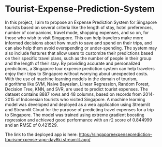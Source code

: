 # Tourist-Expense-Prediction-System
In this project, I aim to propose an Expense Prediction System for Singapore tourists based on several criteria like the length of stay, hotel preferences, number of companions, travel mode, shopping expenses, and so on, for those who wish to visit Singapore. This can help travelers make more informed decisions about how much to save and spend on their trips, and can also help them avoid overspending or under-spending. The system may also include features that allow users to customize their predictions based on their specific travel plans, such as the number of people in their group and the length of their stay. By providing accurate and personalized predictions, a Singapore tour expense prediction system can help travelers enjoy their trips to Singapore without worrying about unexpected costs. With the use of machine learning models in the domain of tourism, algorithms like SVM, Naive Bayesian, Linear Regression, Random Forest, Decision Tree, KNN, and SVR, are used to predict tourist expenses. The dataset contains 8887 rows and 48 columns, based on records from 2014-2015 of Indonesian tourists who visited Singapore. 
A machine learning model was developed and deployed as a web application using Streamlit and Streamlit Cloud for the purpose of predicting travel expenses for a trip to Singapore. The model was trained using extreme gradient boosting regression and achieved good performance with an r2 score of 0.844999 and an RMSE of 0.421529. 


The link to the deployed app is here: https://singaporeexpenseprediction-tourismexpense-app-day8ki.streamlit.app/
